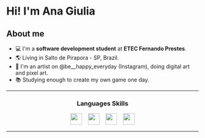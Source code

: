 # Hi! I'm Ana Giulia
## About me
- 💻 I'm a **software development student** at **ETEC Fernando Prestes**.
- 🌎 Living in Salto de Pirapora - SP, Brazil.
- 🎨 I'm an artist on @be__happy_everyday (Instagram), doing digital art and pixel art.
- 📚 Studying enough to create my own game one day.

<hr>
<h3 align="center">Languages Skills</h2>
<p align="center">
 <img src="https://img.shields.io/badge/-Python-14354C?style=flat&logo=python&logoColor=white" height=30> &nbsp;&nbsp; <img src="https://img.shields.io/badge/-C%23-7B68EE?style=flat&logo=c-sharp&logoColor=white" height=30> &nbsp;&nbsp; <img src="https://img.shields.io/badge/-HTML-FF7F50?style=flat&logo=html5&logoColor=white" height=30> &nbsp;&nbsp; <img src="https://img.shields.io/badge/-CSS-1E90FF?style=flat&logo=css3&logoColor=white" height=30>
</p>
<hr>
